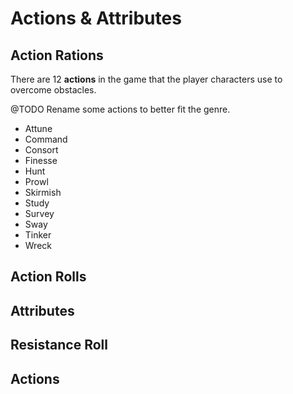 # Actions & Attributes

## Action Rations

There are 12 **actions** in the game that the player characters use to overcome obstacles.

@TODO Rename some actions to better fit the genre.

* Attune
* Command
* Consort
* Finesse
* Hunt
* Prowl
* Skirmish
* Study
* Survey
* Sway
* Tinker
* Wreck

## Action Rolls

## Attributes

## Resistance Roll

## Actions
